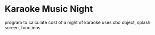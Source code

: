 # Karaoke Music Night

program to calculate cost of a night of karaoke
uses cbo object, splash screen, functions
